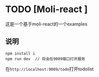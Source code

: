# TODO [Moli-react ]
这是一个基于moli-react的一个examples

## 说明

```
npm install i
npm run dev  // 将会在9009端口打开服务
```
在`http://localhost:9009/todo`打开todolist

